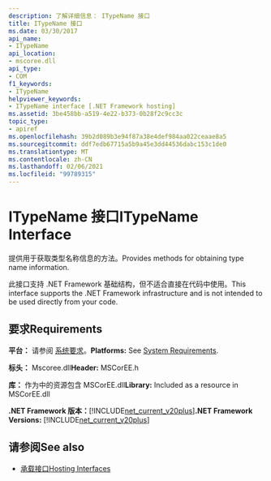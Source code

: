 ```yaml
---
description: 了解详细信息： ITypeName 接口
title: ITypeName 接口
ms.date: 03/30/2017
api_name:
- ITypeName
api_location:
- mscoree.dll
api_type:
- COM
f1_keywords:
- ITypeName
helpviewer_keywords:
- ITypeName interface [.NET Framework hosting]
ms.assetid: 3be458bb-a519-4e22-b373-0b28f2c9cc3c
topic_type:
- apiref
ms.openlocfilehash: 39b2d089b3e94f87a38e4def984aa022ceaae8a5
ms.sourcegitcommit: ddf7edb67715a5b9a45e3dd44536dabc153c1de0
ms.translationtype: MT
ms.contentlocale: zh-CN
ms.lasthandoff: 02/06/2021
ms.locfileid: "99789315"
---
```

# <a name="itypename-interface"></a><span data-ttu-id="89f30-103">ITypeName 接口</span><span class="sxs-lookup"><span data-stu-id="89f30-103">ITypeName Interface</span></span>

<span data-ttu-id="89f30-104">提供用于获取类型名称信息的方法。</span><span class="sxs-lookup"><span data-stu-id="89f30-104">Provides methods for obtaining type name information.</span></span>  
  
 <span data-ttu-id="89f30-105">此接口支持 .NET Framework 基础结构，但不适合直接在代码中使用。</span><span class="sxs-lookup"><span data-stu-id="89f30-105">This interface supports the .NET Framework infrastructure and is not intended to be used directly from your code.</span></span>  
  
## <a name="requirements"></a><span data-ttu-id="89f30-106">要求</span><span class="sxs-lookup"><span data-stu-id="89f30-106">Requirements</span></span>  

 <span data-ttu-id="89f30-107">**平台：** 请参阅 [系统要求](../../get-started/system-requirements.md)。</span><span class="sxs-lookup"><span data-stu-id="89f30-107">**Platforms:** See [System Requirements](../../get-started/system-requirements.md).</span></span>  
  
 <span data-ttu-id="89f30-108">**标头：** Mscoree.dll</span><span class="sxs-lookup"><span data-stu-id="89f30-108">**Header:** MSCorEE.h</span></span>  
  
 <span data-ttu-id="89f30-109">**库：** 作为中的资源包含 MSCorEE.dll</span><span class="sxs-lookup"><span data-stu-id="89f30-109">**Library:** Included as a resource in MSCorEE.dll</span></span>  
  
 <span data-ttu-id="89f30-110">**.NET Framework 版本：**[!INCLUDE[net_current_v20plus](../../../../includes/net-current-v20plus-md.md)]</span><span class="sxs-lookup"><span data-stu-id="89f30-110">**.NET Framework Versions:** [!INCLUDE[net_current_v20plus](../../../../includes/net-current-v20plus-md.md)]</span></span>  
  
## <a name="see-also"></a><span data-ttu-id="89f30-111">请参阅</span><span class="sxs-lookup"><span data-stu-id="89f30-111">See also</span></span>

- [<span data-ttu-id="89f30-112">承载接口</span><span class="sxs-lookup"><span data-stu-id="89f30-112">Hosting Interfaces</span></span>](hosting-interfaces.md)
